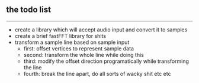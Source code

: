 ## the todo list
---

- create a library which will accept audio input and convert it to samples
- create a brief fastFFT library for shits
- transform a sample line based on sample input
  - first: offset vertices to represent sample data
  - second: transform the whole line while doing this
  - third: modify the offset direction programatically while transforming the line
  - fourth: break the line apart, do all sorts of wacky shit etc etc
